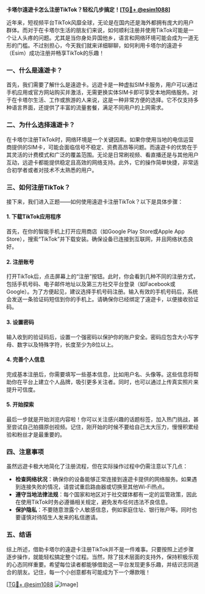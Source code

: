 **卡塔尔遠遊卡怎么注册TikTok？轻松几步搞定！[[TG💪+ @esim1088](https://t.me/s/esim1088)]**

近年来，短视频平台TikTok风靡全球，无论是在国内还是海外都拥有庞大的用户群体。而对于在卡塔尔生活的朋友们来说，如何顺利注册并使用TikTok可能是一个让人头疼的问题。尤其是当你身处异国他乡，语言和网络环境可能会成为一道无形的门槛。不过别担心，今天我们就来详细聊聊，如何利用卡塔尔的遠遊卡（Esim）成功注册并畅享TikTok的乐趣！

### 一、什么是遠遊卡？

首先，我们需要了解什么是遠遊卡。远遊卡是一种虚拟SIM卡服务，用户可以通过手机应用或官方网站购买并激活，无需更换实体SIM卡即可享受本地网络服务。对于在卡塔尔生活、工作或旅游的人来说，这是一种非常方便的选择。它不仅支持多种语言界面，还提供了丰富的流量套餐，满足不同用户的上网需求。

### 二、为什么选择遠遊卡？

在卡塔尔注册TikTok时，网络环境是一个关键因素。如果你使用当地的电信运营商提供的SIM卡，可能会面临信号不稳定、资费高昂等问题。而遠遊卡的优势在于其灵活的计费模式和广泛的覆盖范围。无论是日常刷视频、看直播还是与其他用户互动，远遊卡都能提供稳定且高效的网络支持。此外，它的操作简单快捷，非常适合初学者或者对技术不太熟悉的用户。

### 三、如何注册TikTok？

接下来，我们进入正题——如何使用遠遊卡注册TikTok？以下是具体步骤：

#### 1. 下载TikTok应用程序

首先，在你的智能手机上打开应用商店（如Google Play Store或Apple App Store），搜索“TikTok”并下载安装。确保设备已连接到互联网，并且网络状态良好。

#### 2. 注册账号

打开TikTok后，点击屏幕上的“注册”按钮。此时，你会看到几种不同的注册方式，包括手机号码、电子邮件地址以及第三方社交平台登录（如Facebook或Google）。为了方便起见，建议选择手机号码注册。输入有效的手机号码后，系统会发送一条验证码短信到你的手机上。请确保你已经绑定了遠遊卡，以便接收验证码。

#### 3. 设置密码

输入收到的验证码后，设置一个强密码以保护你的账户安全。密码应包含大小写字母、数字以及特殊字符，长度至少为8位以上。

#### 4. 完善个人信息

完成基本注册后，你需要填写一些基本信息，比如用户名、头像等。这些信息将帮助你在平台上建立个人品牌，吸引更多关注者。同时，也可以通过上传真实照片来提升可信度。

#### 5. 开始探索

最后一步就是开始浏览内容啦！你可以关注感兴趣的话题标签，加入热门挑战，甚至尝试自己拍摄原创视频。记住，刚开始的时候不要给自己太大压力，慢慢积累经验和粉丝才是最重要的。

### 四、注意事项

虽然远遊卡极大地简化了注册流程，但在实际操作过程中仍需注意以下几点：

- **检查网络状况**：确保你的设备能够正常连接到遠遊卡提供的网络服务。如果遇到连接失败的情况，请尝试重启路由器或切换至其他Wi-Fi热点。
- **遵守当地法律法规**：每个国家和地区对于社交媒体都有一定的监管政策，因此在使用TikTok时务必遵循相关规定，避免发布任何违法不良信息。
- **保护隐私**：不要随意泄露个人敏感信息，例如家庭住址、银行账户等。同时也要谨慎对待陌生人发来的私信邀请。

### 五、结语

综上所述，借助卡塔尔的遠遊卡注册TikTok并不是一件难事。只要按照上述步骤逐步操作，就能轻松搞定整个过程。当然，除了技术层面的支持外，保持积极乐观的心态同样重要。希望每位读者都能够借助这一平台发现更多乐趣，并结识志同道合的朋友。记住，每一个小创意都有可能成为下一个爆款哦！

[[TG💪+ @esim1088](https://t.me/s/esim1088) ![Image](https://i.postimg.cc/4NQfJmqS/Snipaste-2025-05-13-00-14-12.png)]